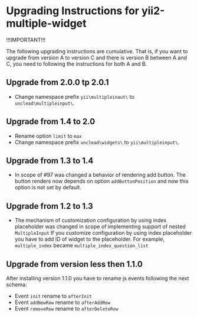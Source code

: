 Upgrading Instructions for yii2-multiple-widget
===============================================

!!!IMPORTANT!!!

The following upgrading instructions are cumulative. That is,
if you want to upgrade from version A to version C and there is
version B between A and C, you need to following the instructions
for both A and B.

Upgrade from 2.0.0 tp 2.0.1
---------------------------

- Change namespace prefix `yii\multipleinout\` to `unclead\multipleinput\`.

Upgrade from 1.4 to 2.0
-----------------------

- Rename option `limit` to `max`
- Change namespace prefix `unclead\widgets\` to `yii\multipleinput\`.

Upgrade from 1.3 to 1.4
-----------------------
- In scope of #97 was changed a behavior of rendering add button. The button renders now depends on option `addButtonPosition` and now this
option is not set by default. 


Upgrade from 1.2 to 1.3
-----------------------

- The mechanism of customization configuration by using index placeholder was changed in scope of implementing support of nested `MultipleInput`
If you customize configuration by using index placeholder you have to add ID of widget to the placeholder.
For example, `multiple_index` became `multiple_index_question_list`


Upgrade from version less then 1.1.0
------------------------------------

After installing version 1.1.0 you have to rename js events following the next schema:

- Event `init` rename to `afterInit` 
- Event `addNewRow` rename to `afterAddRow`
- Event `removeRow` rename to `afterDeleteRow` 